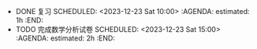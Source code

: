 - DONE 复习
  SCHEDULED: <2023-12-23 Sat 10:00>
  :AGENDA:
  estimated: 1h
  :END:
- TODO 完成数学分析试卷
  SCHEDULED: <2023-12-23 Sat 15:00>
  :AGENDA:
  estimated: 2h
  :END:
